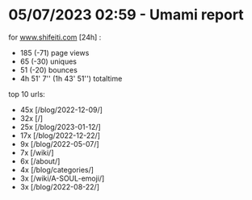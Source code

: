 # 05/07/2023 02:59 - Umami report
for www.shifeiti.com [24h] :

 - 185 (-71) page views
 - 65 (-30) uniques
 - 51 (-20) bounces
 - 4h 51' 7'' (1h 43' 51'') totaltime


top 10 urls:
 - 45x [/blog/2022-12-09/]
 - 32x [/]
 - 25x [/blog/2023-01-12/]
 - 17x [/blog/2022-12-22/]
 - 9x [/blog/2022-05-07/]
 - 7x [/wiki/]
 - 6x [/about/]
 - 4x [/blog/categories/]
 - 3x [/wiki/A-SOUL-emoji/]
 - 3x [/blog/2022-08-22/]


